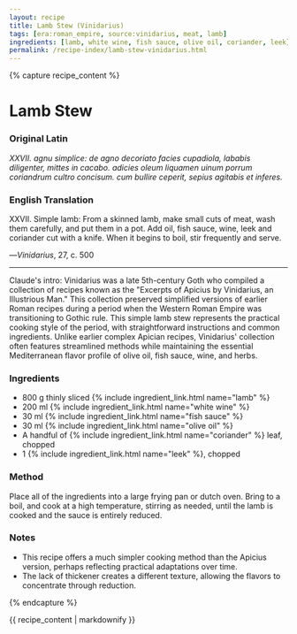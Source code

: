 ```yaml
---
layout: recipe
title: Lamb Stew (Vinidarius)
tags: [era:roman_empire, source:vinidarius, meat, lamb]
ingredients: [lamb, white wine, fish sauce, olive oil, coriander, leek]
permalink: /recipe-index/lamb-stew-vinidarius.html
---
```


{% capture recipe_content %}
# Lamb Stew

### Original Latin
*XXVII. agnu simplice: de agno decoriato facies cupadiola, lababis diligenter, mittes in cacabo. adicies oleum liquamen uinum porrum coriandrum cultro concisum. cum bullire ceperit, sepius agitabis et inferes.*

### English Translation
XXVII. Simple lamb: From a skinned lamb, make small cuts of meat, wash them carefully, and put them in a pot. Add oil, fish sauce, wine, leek and coriander cut with a knife. When it begins to boil, stir frequently and serve.

—*Vinidarius*, 27, c. 500

___

Claude's intro: Vinidarius was a late 5th-century Goth who compiled a collection of recipes known as the "Excerpts of Apicius by Vinidarius, an Illustrious Man." This collection preserved simplified versions of earlier Roman recipes during a period when the Western Roman Empire was transitioning to Gothic rule. This simple lamb stew represents the practical cooking style of the period, with straightforward instructions and common ingredients. Unlike earlier complex Apician recipes, Vinidarius' collection often features streamlined methods while maintaining the essential Mediterranean flavor profile of olive oil, fish sauce, wine, and herbs.

### Ingredients
- 800 g thinly sliced {% include ingredient_link.html name="lamb" %}
- 200 ml {% include ingredient_link.html name="white wine" %}
- 30 ml {% include ingredient_link.html name="fish sauce" %}
- 30 ml {% include ingredient_link.html name="olive oil" %}
- A handful of {% include ingredient_link.html name="coriander" %} leaf, chopped
- 1 {% include ingredient_link.html name="leek" %}, chopped

### Method
Place all of the ingredients into a large frying pan or dutch oven. Bring to a boil, and cook at a high temperature, stirring as needed, until the lamb is cooked and the sauce is entirely reduced.

### Notes
- This recipe offers a much simpler cooking method than the Apicius version, perhaps reflecting practical adaptations over time.
- The lack of thickener creates a different texture, allowing the flavors to concentrate through reduction.

{% endcapture %}

{{ recipe_content | markdownify }}